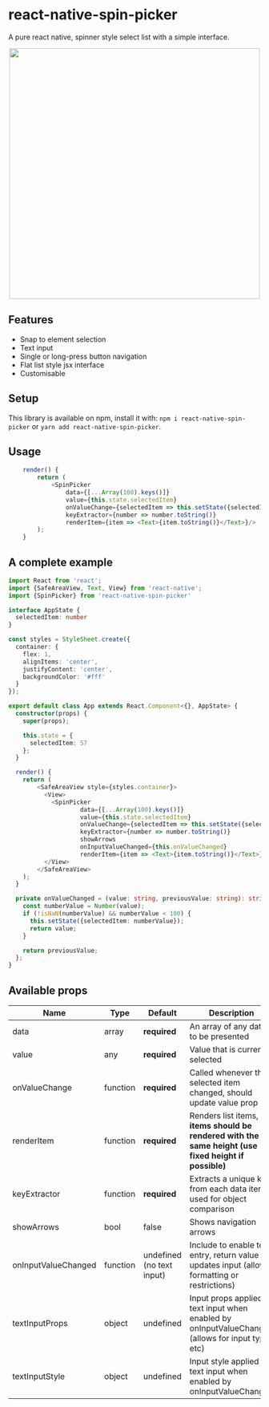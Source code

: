 # react-native-spin-picker

A pure react native, spinner style select list with a simple interface.

<p align="center">
    <img src="images/preview.gif" height="500" />
</p>

## Features

- Snap to element selection
- Text input
- Single or long-press button navigation
- Flat list style jsx interface
- Customisable

## Setup

This library is available on npm, install it with: `npm i react-native-spin-picker` or `yarn add react-native-spin-picker`.

## Usage

```typescript jsx
    render() {
        return (
            <SpinPicker
                data={[...Array(100).keys()]}
                value={this.state.selectedItem}
                onValueChange={selectedItem => this.setState({selectedItem})}
                keyExtractor={number => number.toString()}
                renderItem={item => <Text>{item.toString()}</Text>}/>
        );
    }
```
## A complete example

```typescript jsx
import React from 'react';
import {SafeAreaView, Text, View} from 'react-native';
import {SpinPicker} from 'react-native-spin-picker'

interface AppState {
  selectedItem: number
}

const styles = StyleSheet.create({
  container: {
    flex: 1,
    alignItems: 'center',
    justifyContent: 'center',
    backgroundColor: '#fff'
  }
});

export default class App extends React.Component<{}, AppState> {
  constructor(props) {
    super(props);

    this.state = {
      selectedItem: 57
    };
  }

  render() {
    return (
        <SafeAreaView style={styles.container}>
          <View>
            <SpinPicker 
                    data={[...Array(100).keys()]}
                    value={this.state.selectedItem}
                    onValueChange={selectedItem => this.setState({selectedItem})}
                    keyExtractor={number => number.toString()}
                    showArrows
                    onInputValueChanged={this.onValueChanged}
                    renderItem={item => <Text>{item.toString()}</Text>}/>
          </View>
        </SafeAreaView>
    );
  }

  private onValueChanged = (value: string, previousValue: string): string => {
    const numberValue = Number(value);
    if (!isNaN(numberValue) && numberValue < 100) {
      this.setState({selectedItem: numberValue});
      return value;
    }

    return previousValue;
  };
}
```

## Available props

| Name                           | Type             | Default                        | Description                                                                                                                                |
| ------------------------------ | ---------------- | ------------------------------ | ------------------------------------------------------------------------------------------------------------------------------------------ |
| data                           | array            | **required**                   | An array of any data to be presented                                                                                                       |
| value                          | any              | **required**                   | Value that is currently selected                                                                                                           |
| onValueChange                  | function         | **required**                   | Called whenever the selected item changed, should update value prop                                                                        |
| renderItem                     | function         | **required**                   | Renders list items, **all items should be rendered with the same height (use fixed height if possible)**                                   |
| keyExtractor                   | function         | **required**                   | Extracts a unique key from each data item, used for object comparison                                                                      |
| showArrows                     | bool             | false                          | Shows navigation arrows                                                                                                                    |
| onInputValueChanged            | function         | undefined (no text input)      | Include to enable text entry, return value updates input (allows formatting or restrictions)                                               |
| textInputProps                 | object           | undefined                      | Input props applied to text input when enabled by onInputValueChanged (allows for input type, etc)                                         |
| textInputStyle                 | object           | undefined                      | Input style applied to text input when enabled by onInputValueChanged                                                                      |